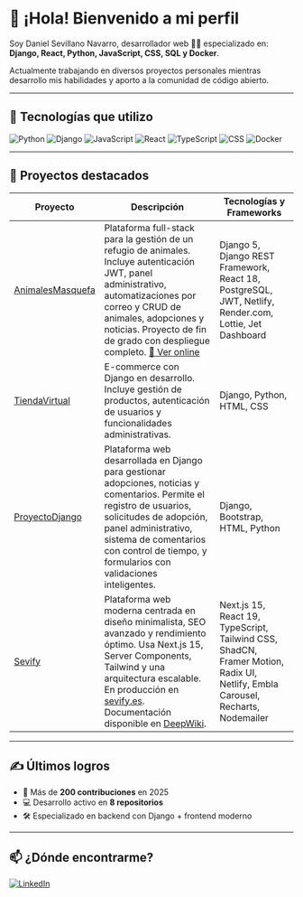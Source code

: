 # 👋 ¡Hola! Bienvenido a mi perfil

Soy Daniel Sevillano Navarro, desarrollador web 🧑‍💻 especializado en:
**Django, React, Python, JavaScript, CSS, SQL y Docker**.

Actualmente trabajando en diversos proyectos personales mientras desarrollo mis habilidades y aporto a la comunidad de código abierto.

---

## 🚀 Tecnologías que utilizo

![Python](https://img.shields.io/badge/-Python-3776AB?style=for-the-badge&logo=python&logoColor=white)
![Django](https://img.shields.io/badge/-Django-092E20?style=for-the-badge&logo=django)
![JavaScript](https://img.shields.io/badge/-JavaScript-F7DF1E?style=for-the-badge&logo=javascript&logoColor=black)
![React](https://img.shields.io/badge/-React-20232A?style=for-the-badge&logo=react&logoColor=61DAFB)
![TypeScript](https://img.shields.io/badge/-TypeScript-007ACC?style=for-the-badge&logo=typescript&logoColor=white)
![CSS](https://img.shields.io/badge/-CSS3-1572B6?style=for-the-badge&logo=css3)
![Docker](https://img.shields.io/badge/-Docker-2496ED?style=for-the-badge&logo=docker)

---

## 📂 Proyectos destacados

| Proyecto | Descripción | Tecnologías y Frameworks |
|----------|-------------|---------------------------|
| [AnimalesMasquefa](https://github.com/DsevillanoNavarro/AnimalesMasquefa) | Plataforma full-stack para la gestión de un refugio de animales. Incluye autenticación JWT, panel administrativo, automatizaciones por correo y CRUD de animales, adopciones y noticias. Proyecto de fin de grado con despliegue completo. [🔗 Ver online](https://animalistesmasquefa.netlify.app) | Django 5, Django REST Framework, React 18, PostgreSQL, JWT, Netlify, Render.com, Lottie, Jet Dashboard |
| [TiendaVirtual](https://github.com/DsevillanoNavarro/TiendaVirtual) | E-commerce con Django en desarrollo. Incluye gestión de productos, autenticación de usuarios y funcionalidades administrativas. | Django, Python, HTML, CSS |
| [ProyectoDjango](https://github.com/DsevillanoNavarro/ProyectoDjango) | Plataforma web desarrollada en Django para gestionar adopciones, noticias y comentarios. Permite el registro de usuarios, solicitudes de adopción, panel administrativo, sistema de comentarios con control de tiempo, y formularios con validaciones inteligentes. | Django, Bootstrap, HTML, Python |
| [Sevify](https://github.com/DsevillanoNavarro/Sevify) | Plataforma web moderna centrada en diseño minimalista, SEO avanzado y rendimiento óptimo. Usa Next.js 15, Server Components, Tailwind y una arquitectura escalable. En producción en [sevify.es](https://sevify.es). Documentación disponible en [DeepWiki](https://deepwiki.dev/sevify). | Next.js 15, React 19, TypeScript, Tailwind CSS, ShadCN, Framer Motion, Radix UI, Netlify, Embla Carousel, Recharts, Nodemailer |



---

## ✍️ Últimos logros

- 🔨 Más de **200 contribuciones** en 2025
- 💻 Desarrollo activo en **8 repositorios**
- 🛠️ Especializado en backend con Django + frontend moderno

---

## 📫 ¿Dónde encontrarme?

[![LinkedIn](https://img.shields.io/badge/-LinkedIn-0077B5?style=flat-square&logo=linkedin&logoColor=white)](https://www.linkedin.com/in/danielsevillanonavarro/)
